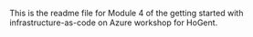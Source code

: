 This is the readme file for Module 4 of the getting started with infrastructure-as-code on Azure workshop for HoGent.
